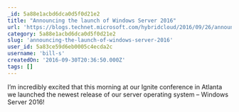 ```yaml
---
_id: 5a88e1acbd6dca0d5f0d21e2
title: "Announcing the launch of Windows Server 2016"
url: 'https://blogs.technet.microsoft.com/hybridcloud/2016/09/26/announcing-the-launch-of-windows-server-2016/'
category: 5a88e1acbd6dca0d5f0d21e2
slug: 'announcing-the-launch-of-windows-server-2016'
user_id: 5a83ce59d6eb0005c4ecda2c
username: 'bill-s'
createdOn: '2016-09-30T20:36:50.000Z'
tags: []
---
```


I’m incredibly excited that this morning at our Ignite conference in Atlanta we launched the newest release of our server operating system – Windows Server 2016! 
